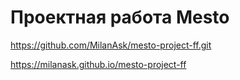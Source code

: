 # Проектная работа Mesto

https://github.com/MilanAsk/mesto-project-ff.git

https://milanask.github.io/mesto-project-ff
